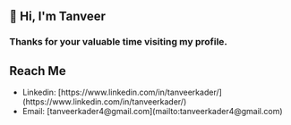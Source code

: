 <h2>👋 Hi, I'm Tanveer</h2>
<h3> Thanks for your valuable time visiting my profile. </h3>
<h2> Reach Me </h2>
<ul>
  <li> Linkedin: [https://www.linkedin.com/in/tanveerkader/](https://www.linkedin.com/in/tanveerkader/) </li>
  <li> Email:  [tanveerkader4@gmail.com](mailto:tanveerkader4@gmail.com)  </li>
</ul>
